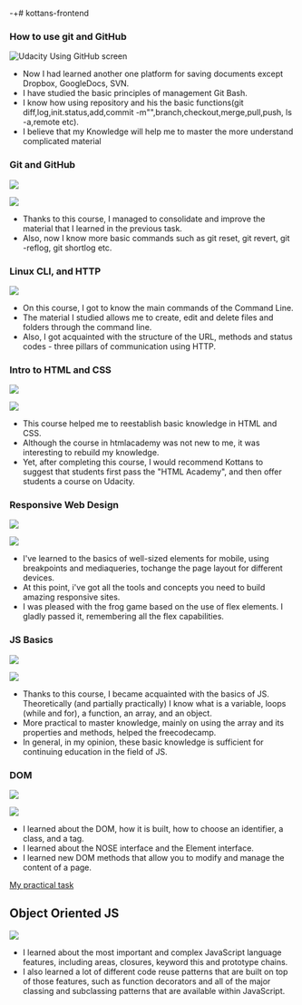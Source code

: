 -+# kottans-frontend
### How to use git and GitHub

 ![Udacity Using GitHub screen](screenshots/task_0.png)
 
- Now I had learned another one platform for saving documents except Dropbox, GoogleDocs, SVN.
- I have studied the basic principles of management Git Bash.
- I know how using repository and his the basic functions(git diff,log,init.status,add,commit -m"",branch,checkout,merge,pull,push, ls -a,remote  etc).
- I believe that my Knowledge will help me to master the more understand complicated material


 

### Git and GitHub
![](screenshots/task_1.png)


![](screenshots/task_1(2).png)

- Thanks to this course, I managed to consolidate and improve the material that I learned in the previous task.
- Also, now I know more basic commands such as git reset, git revert, git -reflog, git shortlog etc.



### Linux CLI, and HTTP

![](task_linux_cli/Command-line.png)


- On this course, I got to know the main commands of the Command Line.
- The material I studied allows me to create, edit and delete files and folders through the command line.
- Also, I got acquainted with the structure of the URL, methods and status codes - three pillars of communication using HTTP.



### Intro to HTML and CSS

![](task_html_css_intro/HTML_and_CSS_Udacity.png)

![](task_html_css_intro/HTML_and_CSS_htmlacademy.png)


- This course helped me to reestablish basic knowledge in HTML and CSS.
- Although the course in htmlacademy was not new to me, it was interesting to rebuild my knowledge.
- Yet, after completing this course, I would recommend Kottans to suggest that students first pass the "HTML Academy", and then offer students a course on Udacity.


### Responsive Web Design

![](task_responsive_web_design/Optimizations_udacity.png)

![](task_responsive_web_design/flexbox_froggy.png)

- I've learned to the basics of well-sized elements for mobile,
using breakpoints and mediaqueries, tochange the page layout for different devices.
- At this point, i've got all the tools and concepts you need to build amazing responsive sites.
- I was pleased with the frog game based on the use of flex elements. I gladly passed it, remembering all the flex capabilities.

### JS Basics
![](task_js_basics/js_basis_udacity.png)

![](task_js_basics/free_code_camp.png)

 - Thanks to this course, I became acquainted with the basics of JS. Theoretically (and partially practically) I know what is a variable, loops (while and for), a function, an array, and an object.
 - More practical to master knowledge, mainly on using the array and its properties and methods, helped the freecodecamp.
 - In general, in my opinion, these basic knowledge is sufficient for continuing education in the field of JS.

### DOM
![](task_js_dom/udasity_dom.png)
		
![](task_js_dom/freeCodeCamp.png)

- I learned about the DOM, how it is built, how to choose an identifier, a class, and a tag.
- I learned about the NOSE interface and the Element interface.
- I learned new DOM methods that allow you to modify and manage the content of a page.

[My practical task](https://zophrox.github.io/first-practice-dom/)

## Object Oriented JS
![](task_js_oop/udasity_oop.png)

 - I learned about the most important and complex JavaScript language features, including areas, closures, keyword this and prototype chains.
 - I also learned a lot of different code reuse patterns that are built on top of those features, such as function decorators and all of the major classing and subclassing patterns that are available within JavaScript.



